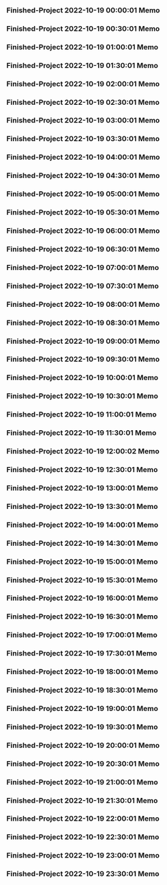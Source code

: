 ### Finished-Project 2022-10-19 00:00:01 Memo
### Finished-Project 2022-10-19 00:30:01 Memo
### Finished-Project 2022-10-19 01:00:01 Memo
### Finished-Project 2022-10-19 01:30:01 Memo
### Finished-Project 2022-10-19 02:00:01 Memo
### Finished-Project 2022-10-19 02:30:01 Memo
### Finished-Project 2022-10-19 03:00:01 Memo
### Finished-Project 2022-10-19 03:30:01 Memo
### Finished-Project 2022-10-19 04:00:01 Memo
### Finished-Project 2022-10-19 04:30:01 Memo
### Finished-Project 2022-10-19 05:00:01 Memo
### Finished-Project 2022-10-19 05:30:01 Memo
### Finished-Project 2022-10-19 06:00:01 Memo
### Finished-Project 2022-10-19 06:30:01 Memo
### Finished-Project 2022-10-19 07:00:01 Memo
### Finished-Project 2022-10-19 07:30:01 Memo
### Finished-Project 2022-10-19 08:00:01 Memo
### Finished-Project 2022-10-19 08:30:01 Memo
### Finished-Project 2022-10-19 09:00:01 Memo
### Finished-Project 2022-10-19 09:30:01 Memo
### Finished-Project 2022-10-19 10:00:01 Memo
### Finished-Project 2022-10-19 10:30:01 Memo
### Finished-Project 2022-10-19 11:00:01 Memo
### Finished-Project 2022-10-19 11:30:01 Memo
### Finished-Project 2022-10-19 12:00:02 Memo
### Finished-Project 2022-10-19 12:30:01 Memo
### Finished-Project 2022-10-19 13:00:01 Memo
### Finished-Project 2022-10-19 13:30:01 Memo
### Finished-Project 2022-10-19 14:00:01 Memo
### Finished-Project 2022-10-19 14:30:01 Memo
### Finished-Project 2022-10-19 15:00:01 Memo
### Finished-Project 2022-10-19 15:30:01 Memo
### Finished-Project 2022-10-19 16:00:01 Memo
### Finished-Project 2022-10-19 16:30:01 Memo
### Finished-Project 2022-10-19 17:00:01 Memo
### Finished-Project 2022-10-19 17:30:01 Memo
### Finished-Project 2022-10-19 18:00:01 Memo
### Finished-Project 2022-10-19 18:30:01 Memo
### Finished-Project 2022-10-19 19:00:01 Memo
### Finished-Project 2022-10-19 19:30:01 Memo
### Finished-Project 2022-10-19 20:00:01 Memo
### Finished-Project 2022-10-19 20:30:01 Memo
### Finished-Project 2022-10-19 21:00:01 Memo
### Finished-Project 2022-10-19 21:30:01 Memo
### Finished-Project 2022-10-19 22:00:01 Memo
### Finished-Project 2022-10-19 22:30:01 Memo
### Finished-Project 2022-10-19 23:00:01 Memo
### Finished-Project 2022-10-19 23:30:01 Memo
